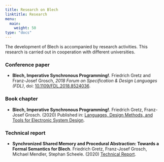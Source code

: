 ```yaml
---
title: Research on Blech
linktitle: Research
menu:
  main:
    weight: 50
type: "docs"
---
```


The development of Blech is accompanied by research activities. This research is carried out in cooperation with different universities.


### Conference paper

- **Blech, Imperative Synchronous Programming!**. Friedrich Gretz and Franz-Josef Grosch, *2018 Forum on Specification & Design Languages (FDL)*, doi: [10.1109/FDL.2018.8524036](https://doi.org/10.1109/FDL.2018.8524036).


### Book chapter

- **Blech, Imperative Synchronous Programming!**. Friedrich Gretz, Franz-Josef Grosch. (2020) Published in: [Languages, Design Methods, and Tools for Electronic System Design](https://www.springerprofessional.de/en/languages-design-methods-and-tools-for-electronic-system-design/17521362).


### Technical report

- <a id="blech-semantics"> **Synchronized Shared Memory and Procedural Abstraction: Towards a Formal Semantics for Blech**. </a> Friedrich Gretz, Franz-Josef Grosch, Michael Mendler, Stephan Scheele. (2020) [Technical Report](https://www.uni-bamberg.de/fileadmin/uni/fakultaeten/wiai_professuren/grundlagen_informatik/papersMM/blech-sem-rep-v2.pdf).



